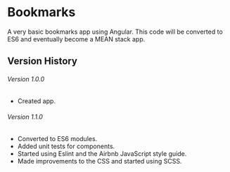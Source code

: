 # Bookmarks

A very basic bookmarks app using Angular.  This code will be converted to ES6 and eventually become a MEAN stack app.

## Version History

###### Version 1.0.0
- Created app.

###### Version 1.1.0
- Converted to ES6 modules.
- Added unit tests for components.
- Started using Eslint and the Airbnb JavaScript style guide.
- Made improvements to the CSS and started using SCSS.
